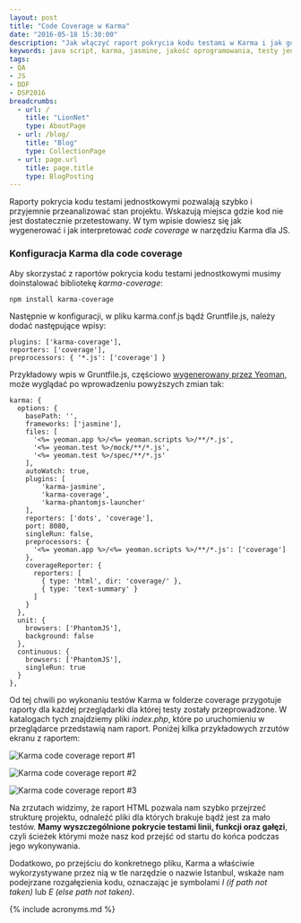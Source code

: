 ```yaml
---
layout: post
title: "Code Coverage w Karma"
date: "2016-05-18 15:30:00"
description: "Jak włączyć raport pokrycia kodu testami w Karma i jak go interpretować?"
keywords: java script, karma, jasmine, jakość oprogramowania, testy jednostkowe, pokrycie kodu testami, code coverage, yeoman, grunt, tdd, test driven development
tags:
- QA
- JS
- DDF
- DSP2016
breadcrumbs:
  - url: /
    title: "LionNet"
    type: AboutPage
  - url: /blog/
    title: "Blog"
    type: CollectionPage
  - url: page.url
    title: page.title
    type: BlogPosting
---
```


Raporty pokrycia kodu testami jednostkowymi pozwalają szybko i przyjemnie przeanalizować
stan projektu. Wskazują miejsca gdzie kod nie jest dostatecznie przetestowany.
W tym wpisie dowiesz się jak wygenerować i jak interpretować *code coverage* w 
narzędziu Karma dla JS.

### Konfiguracja Karma dla code coverage

Aby skorzystać z raportów pokrycia kodu testami jednostkowymi musimy doinstalować
bibliotekę *karma-coverage*:

    npm install karma-coverage

Następnie w konfiguracji, w pliku karma.conf.js bądź Gruntfile.js, należy dodać
następujące wpisy:

    plugins: ['karma-coverage'],
    reporters: ['coverage'],
    preprocessors: { '*.js': ['coverage'] }

Przykładowy wpis w Gruntfile.js, częściowo [wygenerowany przez Yeoman][1], może 
wyglądać po wprowadzeniu powyższych zmian tak:

    karma: {
      options: {
        basePath: '',
        frameworks: ['jasmine'],
        files: [
          '<%= yeoman.app %>/<%= yeoman.scripts %>/**/*.js',
          '<%= yeoman.test %>/mock/**/*.js',
          '<%= yeoman.test %>/spec/**/*.js'
        ],
        autoWatch: true,
        plugins: [
            'karma-jasmine',
            'karma-coverage',
            'karma-phantomjs-launcher'
        ],
        reporters: ['dots', 'coverage'],
        port: 8080,
        singleRun: false,
        preprocessors: {
          '<%= yeoman.app %>/<%= yeoman.scripts %>/**/*.js': ['coverage']
        },
        coverageReporter: {
          reporters: [
            { type: 'html', dir: 'coverage/' },
            { type: 'text-summary' }
          ]
        }
      },
      unit: {
        browsers: ['PhantomJS'],
        background: false
      },
      continuous: {
        browsers: ['PhantomJS'],
        singleRun: true
      }
    },

Od tej chwili po wykonaniu testów Karma w folderze coverage przygotuje raporty dla
każdej przeglądarki dla której testy zostały przeprowadzone. W katalogach tych 
znajdziemy pliki *index.php*, które po uruchomieniu w przeglądarce przedstawią
nam raport. Poniżej kilka przykładowych zrzutów ekranu z raportem:

![Karma code coverage report #1][2]

![Karma code coverage report #2][3]

![Karma code coverage report #3][4]

Na zrzutach widzimy, że raport HTML pozwala nam szybko przejrzeć strukturę projektu,
odnaleźć pliki dla których brakuje bądź jest za mało testów. **Mamy wyszczególnione
pokrycie testami linii, funkcji oraz gałęzi**, czyli ścieżek którymi może nasz kod 
przejść od startu do końca podczas jego wykonywania.

Dodatkowo, po przejściu do konkretnego pliku, Karma a właściwie wykorzystywane 
przez nią w tle narzędzie o nazwie Istanbul, wskaże nam podejrzane rozgałęzienia 
kodu, oznaczając je symbolami *I (if path not taken)* lub *E (else path not taken)*.


[1]: /2016/03/03/yeoman-idziemy-na-front.html
[2]: img/DSP2016/karma-code-coverage-1.png
[3]: img/DSP2016/karma-code-coverage-2.png
[4]: img/DSP2016/karma-code-coverage-3.png


{% include acronyms.md %}
